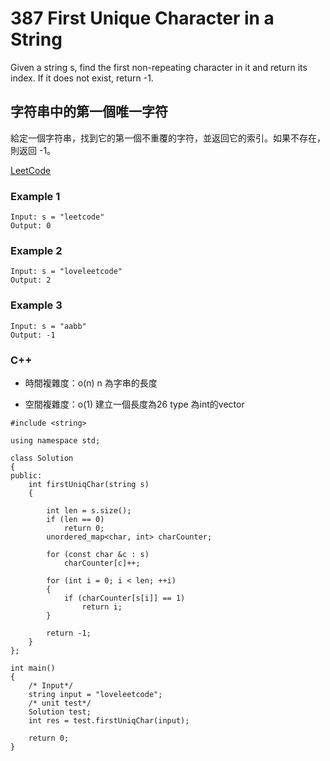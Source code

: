 # 387 First Unique Character in a String

Given a string s, find the first non-repeating character in it and return its index. If it does not exist, return -1.

## 字符串中的第一個唯一字符

給定一個字符串，找到它的第一個不重覆的字符，並返回它的索引。如果不存在，則返回 -1。


[LeetCode](https://leetcode-cn.com/problems/first-unique-character-in-a-string/)

### Example 1
```
Input: s = "leetcode"
Output: 0
```

### Example 2
```
Input: s = "loveleetcode"
Output: 2
```

### Example 3
```
Input: s = "aabb"
Output: -1
```

### C++ 

* 時間複雜度：o(n) n 為字串的長度

* 空間複雜度：o(1) 建立一個長度為26 type 為int的vector 

```
#include <string>

using namespace std;

class Solution
{
public:
    int firstUniqChar(string s)
    {

        int len = s.size();
        if (len == 0)
            return 0;
        unordered_map<char, int> charCounter;

        for (const char &c : s)
            charCounter[c]++;

        for (int i = 0; i < len; ++i)
        {
            if (charCounter[s[i]] == 1)
                return i;
        }

        return -1;
    }
};

int main()
{
    /* Input*/
    string input = "loveleetcode";
    /* unit test*/
    Solution test;
    int res = test.firstUniqChar(input);

    return 0;
}
```

